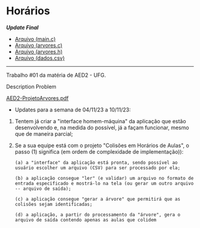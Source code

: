 # Horários

***Update Final***

- [Arquivo (main.c)](https://github.com/pedr0p7/horarios/blob/main/arquivos/main.c)
- [Arquivo (arvores.c)](https://github.com/pedr0p7/horarios/blob/main/arquivos/arvores.c)
- [Arquivo (arvores.h)](https://github.com/pedr0p7/horarios/blob/main/arquivos/arvores.h)
- [Arquivo (dados.csv)](https://github.com/pedr0p7/horarios/blob/main/arquivos/main.c)

  
--------------------------------

Trabalho #01 da matéria de AED2 - UFG.

Description Problem

[AED2-ProjetoArvores.pdf](https://github.com/pedr0p7/horarios/files/11657045/AED2-ProjetoArvores.pdf)



- Updates para a semana de 04/11/23 a 10/11/23:

1) Tentem já criar a "interface homem-máquina" da aplicação que estão desenvolvendo e, na medida do possível, já a façam funcionar, mesmo que de maneira parcial;

2) Se a sua equipe está com o projeto "Colisões em Horários de Aulas", o passo (1) significa (em ordem de complexidade de implementação)):

       (a) a "interface" da aplicação está pronta, sendo possível ao usuário escolher um arquivo (CSV) para ser processado por ela;

       (b) a aplicação consegue "ler" (e validar) um arquivo no formato de entrada especificado e mostrá-lo na tela (ou gerar um outro arquivo -- arquivo de saída);

       (c) a aplicação consegue "gerar a árvore" que permitirá que as colisões sejam identificadas;

       (d) a aplicação, a partir do processamento da "árvore", gera o arquivo de saída contendo apenas as aulas que colidem
